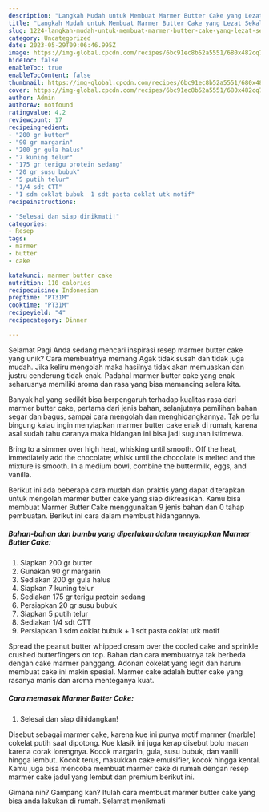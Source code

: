 ```yaml
---
description: "Langkah Mudah untuk Membuat Marmer Butter Cake yang Lezat Sekali, Mantap"
title: "Langkah Mudah untuk Membuat Marmer Butter Cake yang Lezat Sekali, Mantap"
slug: 1224-langkah-mudah-untuk-membuat-marmer-butter-cake-yang-lezat-sekali-mantap
category: Uncategorized
date: 2023-05-29T09:06:46.995Z
image: https://img-global.cpcdn.com/recipes/6bc91ec8b52a5551/680x482cq70/marmer-butter-cake-foto-resep-utama.jpg
hideToc: false
enableToc: true
enableTocContent: false
thumbnail: https://img-global.cpcdn.com/recipes/6bc91ec8b52a5551/680x482cq70/marmer-butter-cake-foto-resep-utama.jpg
cover: https://img-global.cpcdn.com/recipes/6bc91ec8b52a5551/680x482cq70/marmer-butter-cake-foto-resep-utama.jpg
author: Admin
authorAv: notfound
ratingvalue: 4.2
reviewcount: 17
recipeingredient:
- "200 gr butter"
- "90 gr margarin"
- "200 gr gula halus"
- "7 kuning telur"
- "175 gr terigu protein sedang"
- "20 gr susu bubuk"
- "5 putih telur"
- "1/4 sdt CTT"
- "1 sdm coklat bubuk  1 sdt pasta coklat utk motif"
recipeinstructions:

- "Selesai dan siap dinikmati!"
categories:
- Resep
tags:
- marmer
- butter
- cake

katakunci: marmer butter cake 
nutrition: 110 calories
recipecuisine: Indonesian
preptime: "PT31M"
cooktime: "PT31M"
recipeyield: "4"
recipecategory: Dinner

---
```



Selamat Pagi Anda sedang mencari inspirasi resep marmer butter cake yang unik? Cara membuatnya memang Agak tidak susah dan tidak juga mudah. Jika keliru mengolah maka hasilnya tidak akan memuaskan dan justru cenderung tidak enak. Padahal marmer butter cake yang enak seharusnya memiliki aroma dan rasa yang bisa memancing selera kita.


Banyak hal yang sedikit bisa berpengaruh terhadap kualitas rasa dari marmer butter cake, pertama dari jenis bahan, selanjutnya pemilihan bahan segar dan bagus, sampai cara mengolah dan menghidangkannya. Tak perlu bingung kalau ingin menyiapkan marmer butter cake enak di rumah, karena asal sudah tahu caranya maka hidangan ini bisa jadi suguhan istimewa.

Bring to a simmer over high heat, whisking until smooth. Off the heat, immediately add the chocolate; whisk until the chocolate is melted and the mixture is smooth. In a medium bowl, combine the buttermilk, eggs, and vanilla.


Berikut ini ada beberapa cara mudah dan praktis yang dapat diterapkan untuk mengolah marmer butter cake yang siap dikreasikan. Kamu bisa membuat Marmer Butter Cake menggunakan 9 jenis bahan dan 0 tahap pembuatan. Berikut ini cara dalam membuat hidangannya.

<!--inarticleads1-->

##### Bahan-bahan dan bumbu yang diperlukan dalam menyiapkan Marmer Butter Cake:

1. Siapkan 200 gr butter
1. Gunakan 90 gr margarin
1. Sediakan 200 gr gula halus
1. Siapkan 7 kuning telur
1. Sediakan 175 gr terigu protein sedang
1. Persiapkan 20 gr susu bubuk
1. Siapkan 5 putih telur
1. Sediakan 1/4 sdt CTT
1. Persiapkan 1 sdm coklat bubuk + 1 sdt pasta coklat utk motif


Spread the peanut butter whipped cream over the cooled cake and sprinkle crushed butterfingers on top. Bahan dan cara membuatnya tak berbeda dengan cake marmer panggang. Adonan cokelat yang legit dan harum membuat cake ini makin spesial. Marmer cake adalah butter cake yang rasanya manis dan aroma menteganya kuat. 

<!--inarticleads2-->

##### Cara memasak Marmer Butter Cake:


1. Selesai dan siap dihidangkan!

Disebut sebagai marmer cake, karena kue ini punya motif marmer (marble) cokelat putih saat dipotong. Kue klasik ini juga kerap disebut bolu macan karena corak lorengnya. Kocok margarin, gula, susu bubuk, dan vanili hingga lembut. Kocok terus, masukkan cake emulsifier, kocok hingga kental. Kamu juga bisa mencoba membuat marmer cake di rumah dengan resep marmer cake jadul yang lembut dan premium berikut ini. 

Gimana nih? Gampang kan? Itulah cara membuat marmer butter cake yang bisa anda lakukan di rumah. Selamat menikmati
